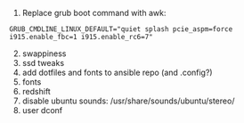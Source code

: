 1. Replace grub boot command with awk:

```
GRUB_CMDLINE_LINUX_DEFAULT="quiet splash pcie_aspm=force i915.enable_fbc=1 i915.enable_rc6=7"
```

2. swappiness
3. ssd tweaks
4. add dotfiles and fonts to ansible repo (and .config?)
6. fonts
7. redshift
8. disable ubuntu sounds: /usr/share/sounds/ubuntu/stereo/
9. user dconf
